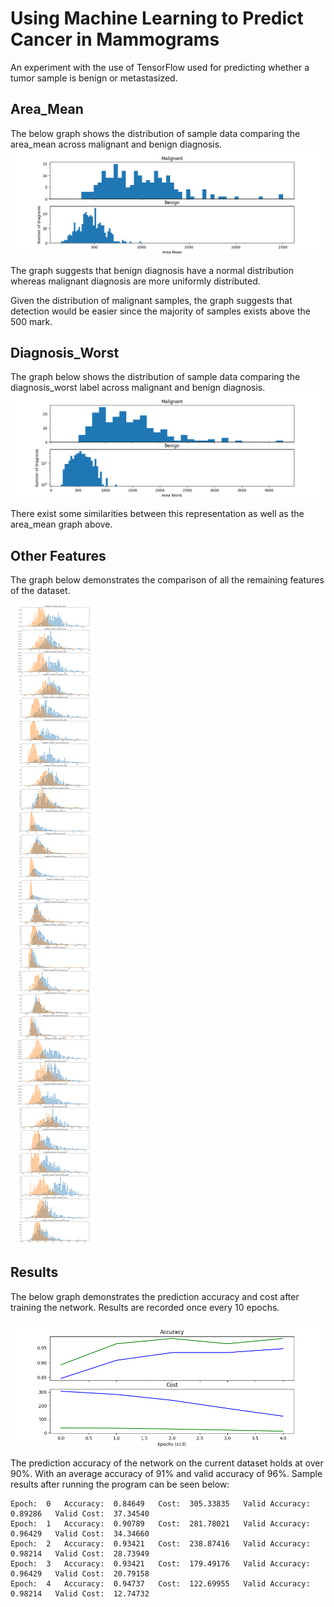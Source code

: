 # Using Machine Learning to Predict Cancer in Mammograms
An experiment with the use of TensorFlow used for predicting whether a tumor sample is benign or metastasized.

## Area_Mean
The below graph shows the distribution of sample data comparing the area_mean across malignant and benign diagnosis.
![MalignantVsBenign-AreaMean](graphs/MalignantVsBenign-MeanAreaPlot.png)

The graph suggests that benign diagnosis have a normal distribution whereas malignant diagnosis are more uniformly distributed.

Given the distribution of malignant samples, the graph suggests that detection would be easier since the majority of samples exists above the 500 mark. 

## Diagnosis_Worst
The graph below shows the distribution of sample data comparing the diagnosis_worst label across malignant and benign diagnosis.
![MalignantVsBenign-DiagnosisWorst](graphs/MalignantVsBenign-WorstAreaPlot.png)

There exist some similarities between this representation as well as the area_mean graph above.

## Other Features
The graph below demonstrates the comparison of all the remaining features of the dataset.

![MalignantVsBening-RemainingFeatures](graphs/MalignantVsBenign-RestOfFeaturesHistogram.png)

## Results
The below graph demonstrates the prediction accuracy and cost after training the network. Results are recorded once every 10 epochs.

![Results](graphs/FinalAccuracyAndCostSummary.png)

The prediction accuracy of the network on the current dataset holds at over 90%. With an average accuracy of 91% and valid accuracy of 96%.
Sample results after running the program can be seen below:

```
Epoch:  0   Accuracy:  0.84649   Cost:  305.33835   Valid Accuracy:  0.89286   Valid Cost:  37.34540
Epoch:  1   Accuracy:  0.90789   Cost:  281.78021   Valid Accuracy:  0.96429   Valid Cost:  34.34660
Epoch:  2   Accuracy:  0.93421   Cost:  238.87416   Valid Accuracy:  0.98214   Valid Cost:  28.73949
Epoch:  3   Accuracy:  0.93421   Cost:  179.49176   Valid Accuracy:  0.96429   Valid Cost:  20.79158
Epoch:  4   Accuracy:  0.94737   Cost:  122.69955   Valid Accuracy:  0.98214   Valid Cost:  12.74732